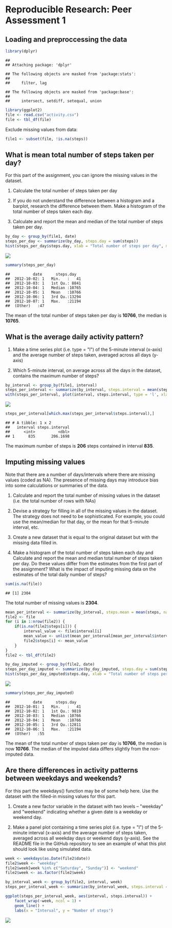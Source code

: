 # Reproducible Research: Peer Assessment 1


## Loading and preproccessing the data

```r
library(dplyr)
```

```
## 
## Attaching package: 'dplyr'
```

```
## The following objects are masked from 'package:stats':
## 
##     filter, lag
```

```
## The following objects are masked from 'package:base':
## 
##     intersect, setdiff, setequal, union
```

```r
library(ggplot2)
file <- read.csv("activity.csv")
file <- tbl_df(file)
```

Exclude missing values from data:

```r
file1 <- subset(file, !is.na(steps))
```
## What is mean total number of steps taken per day?
For this part of the assignment, you can ignore the missing values in the dataset.

1. Calculate the total number of steps taken per day

2. If you do not understand the difference between a histogram and a barplot, research the difference between them. Make a histogram of the total number of steps taken each day.

3. Calculate and report the mean and median of the total number of steps taken per day.

```r
by_day <- group_by(file1, date)
steps_per_day <- summarize(by_day, steps.day = sum(steps))
hist(steps_per_day$steps.day, xlab = "Total number of steps per day", main = "Histogram of total number of steps per day")
```

![](PA1_template_files/figure-html/unnamed-chunk-3-1.png)<!-- -->

```r
summary(steps_per_day)
```

```
##          date      steps.day    
##  2012-10-02: 1   Min.   :   41  
##  2012-10-03: 1   1st Qu.: 8841  
##  2012-10-04: 1   Median :10765  
##  2012-10-05: 1   Mean   :10766  
##  2012-10-06: 1   3rd Qu.:13294  
##  2012-10-07: 1   Max.   :21194  
##  (Other)   :47
```
The mean of the total number of steps taken per day is **10766**, the median is **10765**.

## What is the average daily activity pattern?
1. Make a time series plot (i.e. type = "l") of the 5-minute interval (x-axis) and the average number of steps taken, averaged across all days (y-axis)

2. Which 5-minute interval, on average across all the days in the dataset, contains the maximum number of steps?


```r
by_interval <- group_by(file1, interval)
steps_per_interval <- summarize(by_interval, steps.interval = mean(steps))
with(steps_per_interval, plot(interval, steps.interval, type = 'l', xlab = "5-min. interval", ylab = "average number of steps"))
```

![](PA1_template_files/figure-html/unnamed-chunk-4-1.png)<!-- -->

```r
steps_per_interval[which.max(steps_per_interval$steps.interval),]
```

```
## # A tibble: 1 x 2
##   interval steps.interval
##      <int>          <dbl>
## 1      835       206.1698
```
The maximum number of steps is **206** steps contained in interval **835**.

## Imputing missing values
Note that there are a number of days/intervals where there are missing values (coded as NA). The presence of missing days may introduce bias into some calculations or summaries of the data.

1. Calculate and report the total number of missing values in the dataset (i.e. the total number of rows with NAs)

2. Devise a strategy for filling in all of the missing values in the dataset. The strategy does not need to be sophisticated. For example, you could use the mean/median for that day, or the mean for that 5-minute interval, etc.

3. Create a new dataset that is equal to the original dataset but with the missing data filled in.

4. Make a histogram of the total number of steps taken each day and Calculate and report the mean and median total number of steps taken per day. Do these values differ from the estimates from the first part of the assignment? What is the impact of imputing missing data on the estimates of the total daily number of steps?

```r
sum(is.na(file))
```

```
## [1] 2304
```
The total number of missing values is **2304**.

```r
mean_per_interval <- summarize(by_interval, steps.mean = mean(steps, na.rm = TRUE))
file2 <- file
for (i in 1:nrow(file2)) {
    if(is.na(file2$steps[i])) {
        interval_value <- file$interval[i]
        mean_value <- unlist(mean_per_interval[mean_per_interval$interval == interval_value, "steps.mean"])
        file2$steps[i] <- mean_value
    }
}
file2 <- tbl_df(file2)

by_day_imputed <- group_by(file2, date)
steps_per_day_imputed <- summarize(by_day_imputed, steps.day = sum(steps))
hist(steps_per_day_imputed$steps.day, xlab = "Total number of steps per day (imputed)", main = "Histogram of total number of steps per day (imputed)")
```

![](PA1_template_files/figure-html/unnamed-chunk-6-1.png)<!-- -->

```r
summary(steps_per_day_imputed)
```

```
##          date      steps.day    
##  2012-10-01: 1   Min.   :   41  
##  2012-10-02: 1   1st Qu.: 9819  
##  2012-10-03: 1   Median :10766  
##  2012-10-04: 1   Mean   :10766  
##  2012-10-05: 1   3rd Qu.:12811  
##  2012-10-06: 1   Max.   :21194  
##  (Other)   :55
```
The mean of the total number of steps taken per day is **10766**, the median is now **10766**. The median of the imputed data 
differs slightly from the non-imputed data.

## Are there differences in activity patterns between weekdays and weekends?
For this part the weekdays() function may be of some help here. Use the dataset with the filled-in missing values for this part.

1. Create a new factor variable in the dataset with two levels – "weekday" and "weekend" indicating whether a given date is a weekday or weekend day.

2. Make a panel plot containing a time series plot (i.e. type = "l") of the 5-minute interval (x-axis) and the average number of steps taken, averaged across all weekday days or weekend days (y-axis). See the README file in the GitHub repository to see an example of what this plot should look like using simulated data.


```r
week <- weekdays(as.Date(file2$date))
file2$week <- "weekday"
file2$week[week %in% c("Saturday", "Sunday")] <- "weekend"
file2$week <- as.factor(file2$week)

by_interval_week <- group_by(file2, interval, week)
steps_per_interval_week <- summarize(by_interval_week, steps.interval = mean(steps))

ggplot(steps_per_interval_week, aes(interval, steps.interval)) + 
    facet_wrap(~week, ncol = 1) +
    geom_line() + 
    labs(x = "Interval", y = "Number of steps")
```

![](PA1_template_files/figure-html/unnamed-chunk-7-1.png)<!-- -->
